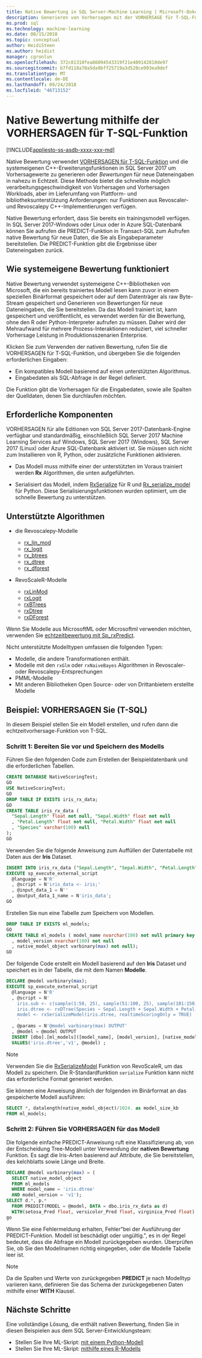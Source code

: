 ```yaml
---
title: Native Bewertung in SQL Server-Machine Learning | Microsoft-Dokumentation
description: Generieren von Vorhersagen mit der VORHERSAGE für T-SQL-Funktion, die Bewertung der Dta-Eingaben für ein vorab trainiertes Modell in R oder Python geschrieben sind, auf SQL Server.
ms.prod: sql
ms.technology: machine-learning
ms.date: 08/15/2018
ms.topic: conceptual
author: HeidiSteen
ms.author: heidist
manager: cgronlun
ms.openlocfilehash: 372c81310fea86094543319f21e409142810de97
ms.sourcegitcommit: b7fd118a70a5da9bff25719a3d520ce993ea9def
ms.translationtype: MT
ms.contentlocale: de-DE
ms.lasthandoff: 09/24/2018
ms.locfileid: "46713152"
---
```

# <a name="native-scoring-using-the-predict-t-sql-function"></a>Native Bewertung mithilfe der VORHERSAGEN für T-SQL-Funktion
[!INCLUDE[appliesto-ss-asdb-xxxx-xxx-md](../includes/appliesto-ss-asdb-xxxx-xxx-md.md)]

Native Bewertung verwendet [VORHERSAGEN für T-SQL-Funktion](https://docs.microsoft.com/sql/t-sql/queries/predict-transact-sql) und die systemeigenen C++-Erweiterungsfunktionen in SQL Server 2017 um Vorhersagewerte zu generieren oder *Bewertungen* für neue Dateneingaben in nahezu in Echtzeit. Diese Methode bietet die schnellste möglich verarbeitungsgeschwindigkeit von Vorhersagen und Vorhersagen Workloads, aber im Lieferumfang von Plattform- und bibliotheksunterstützung Anforderungen: nur Funktionen aus Revoscaler- und Revoscalepy C++-Implementierungen verfügen.

Native Bewertung erfordert, dass Sie bereits ein trainingsmodell verfügen. In SQL Server 2017-Windows oder Linux oder in Azure SQL-Datenbank können Sie aufrufen die PREDICT-Funktion in Transact-SQL zum Aufrufen native Bewertung für neue Daten, die Sie als Eingabeparameter bereitstellen. Die PREDICT-Funktion gibt die Ergebnisse über Dateneingaben zurück.

## <a name="how-native-scoring-works"></a>Wie systemeigene Bewertung funktioniert

Native Bewertung verwendet systemeigene C++-Bibliotheken von Microsoft, die ein bereits trainiertes Modell lesen kann zuvor in einem speziellen Binärformat gespeichert oder auf dem Datenträger als raw Byte-Stream gespeichert und Generieren von Bewertungen für neue Dateneingaben, die Sie bereitstellen. Da das Modell trainiert ist, kann gespeichert und veröffentlicht, es verwendet werden für die Bewertung, ohne den R oder Python-Interpreter aufrufen zu müssen. Daher wird der Mehraufwand für mehrere Prozess-Interaktionen reduziert, viel schneller Vorhersage Leistung in Produktionsszenarien Enterprise.

Klicken Sie zum Verwenden der nativen Bewertung, rufen Sie die VORHERSAGEN für T-SQL-Funktion, und übergeben Sie die folgenden erforderlichen Eingaben:

+ Ein kompatibles Modell basierend auf einen unterstützten Algorithmus.
+ Eingabedaten als SQL-Abfrage in der Regel definiert.

Die Funktion gibt die Vorhersagen für die Eingabedaten, sowie alle Spalten der Quelldaten, denen Sie durchlaufen möchten.

## <a name="prerequisites"></a>Erforderliche Komponenten

VORHERSAGEN für alle Editionen von SQL Server 2017-Datenbank-Engine verfügbar und standardmäßig, einschließlich SQL Server 2017 Machine Learning Services auf Windows, SQL Server 2017 (Windows), SQL Server 2017 (Linux) oder Azure SQL-Datenbank aktiviert ist. Sie müssen sich nicht zum Installieren von R, Python, oder zusätzliche Funktionen aktivieren.

+ Das Modell muss mithilfe einer der unterstützten im Voraus trainiert werden **Rx** Algorithmen, die unten aufgeführten.

+ Serialisiert das Modell, indem [RxSerialize](https://docs.microsoft.com/machine-learning-server/r-reference/revoscaler/rxserializemodel) für R und [Rx_serialize_model](https://docs.microsoft.com/machine-learning-server/python-reference/revoscalepy/rx-serialize-model) für Python. Diese Serialisierungsfunktionen wurden optimiert, um die schnelle Bewertung zu unterstützen.

<a name="bkmk_native_supported_algos"></a> 

## <a name="supported-algorithms"></a>Unterstützte Algorithmen

+ die Revoscalepy-Modelle

  + [rx_lin_mod](https://docs.microsoft.com/machine-learning-server/python-reference/revoscalepy/rx-lin-mod)
  + [rx_logit](https://docs.microsoft.com/machine-learning-server/python-reference/revoscalepy/rx-logit) 
  + [rx_btrees](https://docs.microsoft.com/machine-learning-server/python-reference/revoscalepy/rx-btrees) 
  + [rx_dtree](https://docs.microsoft.com/machine-learning-server/python-reference/revoscalepy/rx-dtree) 
  + [rx_dforest](https://docs.microsoft.com/machine-learning-server/python-reference/revoscalepy/rx-dforest) 

+ RevoScaleR-Modelle

  + [rxLinMod](https://docs.microsoft.com/r-server/r-reference/revoscaler/rxlinmod)
  + [rxLogit](https://docs.microsoft.com/r-server/r-reference/revoscaler/rxlogit)
  + [rxBTrees](https://docs.microsoft.com/r-server/r-reference/revoscaler/rxbtrees)
  + [rxDtree](https://docs.microsoft.com/r-server/r-reference/revoscaler/rxdtree)
  + [rxDForest](https://docs.microsoft.com/r-server/r-reference/revoscaler/rxdforest)

Wenn Sie Modelle aus MicrosoftML oder Microsoftml verwenden möchten, verwenden Sie [echtzeitbewertung mit Sp_rxPredict](real-time-scoring.md).

Nicht unterstützte Modelltypen umfassen die folgenden Typen:

+ Modelle, die andere Transformationen enthält.
+ Modelle mit den `rxGlm` oder `rxNaiveBayes` Algorithmen in Revoscaler- oder Revoscalepy-Entsprechungen
+ PMML-Modelle
+ Mit anderen Bibliotheken Open Source- oder von Drittanbietern erstellte Modelle

## <a name="example-predict-t-sql"></a>Beispiel: VORHERSAGEN Sie (T-SQL)

In diesem Beispiel stellen Sie ein Modell erstellen, und rufen dann die echtzeitvorhersage-Funktion von T-SQL.

### <a name="step-1-prepare-and-save-the-model"></a>Schritt 1: Bereiten Sie vor und Speichern des Modells

Führen Sie den folgenden Code zum Erstellen der Beispieldatenbank und die erforderlichen Tabellen.

```SQL
CREATE DATABASE NativeScoringTest;
GO
USE NativeScoringTest;
GO
DROP TABLE IF EXISTS iris_rx_data;
GO
CREATE TABLE iris_rx_data (
  "Sepal.Length" float not null, "Sepal.Width" float not null
  , "Petal.Length" float not null, "Petal.Width" float not null
  , "Species" varchar(100) null
);
GO
```

Verwenden Sie die folgende Anweisung zum Auffüllen der Datentabelle mit Daten aus der **Iris** Dataset.

```SQL
INSERT INTO iris_rx_data ("Sepal.Length", "Sepal.Width", "Petal.Length", "Petal.Width" , "Species")
EXECUTE sp_execute_external_script
  @language = N'R'
  , @script = N'iris_data <- iris;'
  , @input_data_1 = N''
  , @output_data_1_name = N'iris_data';
GO
```

Erstellen Sie nun eine Tabelle zum Speichern von Modellen.

```SQL
DROP TABLE IF EXISTS ml_models;
GO
CREATE TABLE ml_models ( model_name nvarchar(100) not null primary key
  , model_version nvarchar(100) not null
  , native_model_object varbinary(max) not null);
GO
```

Der folgende Code erstellt ein Modell basierend auf den **Iris** Dataset und speichert es in der Tabelle, die mit dem Namen **Modelle**.

```SQL
DECLARE @model varbinary(max);
EXECUTE sp_execute_external_script
  @language = N'R'
  , @script = N'
    iris.sub <- c(sample(1:50, 25), sample(51:100, 25), sample(101:150, 25))
    iris.dtree <- rxDTree(Species ~ Sepal.Length + Sepal.Width + Petal.Length + Petal.Width, data = iris[iris.sub, ])
    model <- rxSerializeModel(iris.dtree, realtimeScoringOnly = TRUE)
    '
  , @params = N'@model varbinary(max) OUTPUT'
  , @model = @model OUTPUT
  INSERT [dbo].[ml_models]([model_name], [model_version], [native_model_object])
  VALUES('iris.dtree','v1', @model) ;
```

> [!NOTE] 
> Verwenden Sie die [RxSerializeModel](https://docs.microsoft.com/machine-learning-server/r-reference/revoscaler/rxserializemodel) Funktion von RevoScaleR, um das Modell zu speichern. Die R-Standardfunktion `serialize` Funktion kann nicht das erforderliche Format generiert werden.

Sie können eine Anweisung ähnlich der folgenden im Binärformat an das gespeicherte Modell ausführen:

```SQL
SELECT *, datalength(native_model_object)/1024. as model_size_kb
FROM ml_models;
```

### <a name="step-2-run-predict-on-the-model"></a>Schritt 2: Führen Sie VORHERSAGEN für das Modell

Die folgende einfache PREDICT-Anweisung ruft eine Klassifizierung ab, von der Entscheidung Tree-Modell unter Verwendung der **nativen Bewertung** Funktion. Es sagt die Iris-Arten basierend auf Attribute, die Sie bereitstellen, des kelchblatts sowie Länge und Breite.

```SQL
DECLARE @model varbinary(max) = (
  SELECT native_model_object
  FROM ml_models
  WHERE model_name = 'iris.dtree'
  AND model_version = 'v1');
SELECT d.*, p.*
  FROM PREDICT(MODEL = @model, DATA = dbo.iris_rx_data as d)
  WITH(setosa_Pred float, versicolor_Pred float, virginica_Pred float) as p;
go
```

Wenn Sie eine Fehlermeldung erhalten, Fehler"bei der Ausführung der PREDICT-Funktion. Modell ist beschädigt oder ungültig.", es in der Regel bedeutet, dass die Abfrage ein Modell zurückgegeben wurden. Überprüfen Sie, ob Sie den Modellnamen richtig eingegeben, oder die Modelle Tabelle leer ist.

> [!NOTE]
> Da die Spalten und Werte von zurückgegeben **PREDICT** je nach Modelltyp variieren kann, definieren Sie das Schema der zurückgegebenen Daten mithilfe einer **WITH** Klausel.

## <a name="next-steps"></a>Nächste Schritte

Eine vollständige Lösung, die enthält nativen Bewertung, finden Sie in diesen Beispielen aus dem SQL Server-Entwicklungsteam:

+ Stellen Sie Ihre ML-Skript: [mit einem Python-Modell](https://microsoft.github.io/sql-ml-tutorials/python/rentalprediction/step/3.html)
+ Stellen Sie Ihre ML-Skript: [mithilfe eines R-Modells](https://microsoft.github.io/sql-ml-tutorials/R/rentalprediction/step/3.html)